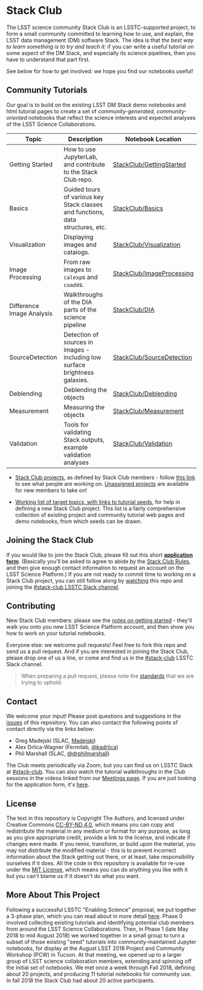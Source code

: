 # Stack Club

The LSST science community Stack Club is an LSSTC-supported project, to form a small community committed to learning how to use, and explain, the LSST data management (DM) software Stack. The idea is that _the best way to learn something is to try and teach it:_ if you can write a useful tutorial on some aspect of the DM Stack, and especially its science pipelines, then you have to understand that part first.

See below for how to get involved: we hope you find our notebooks useful!

## Community Tutorials

Our goal is to build on the existing LSST DM Stack demo notebooks and html tutorial pages to create a set of
_community-generated, community-oriented_ notebooks that reflect the science interests and expected analyses of
the LSST Science Collaborations.

| Topic   | Description  | Notebook Location  |
|---|---|---|
| Getting Started  | How to use JupyterLab, and contribute to the Stack Club repo.  | [StackClub/GettingStarted](GettingStarted)  |
| Basics           | Guided tours of various key Stack classes and functions, data structures, etc. | [StackClub/Basics](Basics)  |
| Visualization    | Displaying images and catalogs. | [StackClub/Visualization](Visualization)  |
| Image Processing | From raw images to `calexp`s and `coadd`s.  | [StackClub/ImageProcessing](ImageProcessing) |
| Difference Image Analysis | Walkthroughs of the DIA parts of the science pipeline | [StackClub/DIA](DIA) |
| SourceDetection  | Detection of sources in images - including low surface brightness galaxies.  | [StackClub/SourceDetection](SourceDetection)  |
| Deblending       | Deblending the objects | [StackClub/Deblending](Deblending) |
| Measurement      | Measuring the objects | [StackClub/Measurement](Measurement) |
| Validation       | Tools for validating Stack outputs, example validation analyses | [StackClub/Validation](Validation) |

* [Stack Club projects](https://github.com/LSSTScienceCollaborations/StackClub/labels/project), as defined by Stack Club members - follow [this link](https://github.com/LSSTScienceCollaborations/StackClub/labels/project) to see what people are working on. [Unassigned projects](https://github.com/LSSTScienceCollaborations/StackClub/issues?utf8=%E2%9C%93&q=is%3Aopen+label%3Aproject+no%3Aassignee) are available for new members to take on!

* [Working list of target topics, with links to tutorial seeds](https://docs.google.com/document/d/1PSA1uWwTfs9CweatpxF8CEPGBYRY5ZaXB39JzXYE7_U/edit#), for help in defining a new Stack Club project. This list is a fairly comprehensive collection of existing project and community tutorial web pages and demo notebooks, from which seeds can be drawn.

## Joining the Stack Club
If you would like to join the Stack Club, please fill out this short **[application form](https://goo.gl/forms/588KlPTFfkEEFFUu2)**. (Basically you'll be asked to agree to abide by the [Stack Club Rules](Rules.md), and then give enough contact information to request an account on the LSST Science Platform.) If you are not ready to commit time to working on a Stack Club project, you can still follow along by [watching](https://github.com/LSSTScienceCollaborations/StackClub/subscription) this repo and joining the [#stack-club LSSTC Slack channel](https://lsstc.slack.com/messages/C9YRAS4HM/).  

## Contributing
New Stack Club members: please see the [notes on getting started](GettingStarted/GettingStarted.md) - they'll walk you onto you new LSST Science Platform account, and then show you how to work on your tutorial notebooks.

Everyone else: we welcome pull requests! Feel free to fork this repo and send us a pull request. And if you are interested in joining the  Stack Club, please drop one of us a line, or come and find us in the [#stack-club](https://lsstc.slack.com/messages/C9YRAS4HM) LSSTC Slack channel.

> When preparing a pull request, please note the [standards](https://github.com/LSSTScienceCollaborations/StackClub/blob/master/GettingStarted/GettingStarted.md#standards) that we are trying to uphold.

## Contact
We welcome your input! Please post questions and suggestions in the
[issues](https://github.com/LSSTScienceCollaborations/StackClub/issues) of this repository. You can also contact the following points of contact directly via the links below:

* Greg Madejski (SLAC, [Madejski](https://github.com/LSSTScienceCollaborations/StackClub/issues/new?body=@kMadejski))
* Alex Drlica-Wagner (Fermilab, [@kadrlica](https://github.com/LSSTScienceCollaborations/StackClub/issues/new?body=@kadrlica))
* Phil Marshall (SLAC, [@drphilmarshall](https://github.com/LSSTScienceCollaborations/StackClub/issues/new?body=@drphilmarshall))

The Club meets periodically via Zoom, but you can find us on LSSTC Slack at [#stack-club](https://lsstc.slack.com/messages/C9YRAS4HM). You can also watch the tutorial walkthroughs in the Club sessions in the videos linked from our [Meetings page](Meetings.md). If you are just looking for the application form, it's [here](https://goo.gl/forms/588KlPTFfkEEFFUu2).

## License

The text in this repository is Copyright The Authors, and licensed under Creative Commons [CC-BY-ND 4.0](https://creativecommons.org/licenses/by-nd/4.0/), which means
you can copy and redistribute the material in any medium or format
for any purpose, as long as you give appropriate credit, provide a link to the license, and indicate if changes were made.
If you remix, transform, or build upon the material, you may not distribute the modified material - this is to prevent incorrect
information about the Stack getting out there, or at least, take responsibility ourselves if it does.
All the code in this repository is available for re-use under the [MIT License](https://github.com/LSSTScienceCollaborations/StackClub/blob/master/LICENSE), which means you can do anything you like with it
but you can't blame us if it doesn't do what you want.

## More About This Project

Following a successful LSSTC "Enabling Science" proposal, we put together a 3-phase plan, which you can read about in more detail [here](https://docs.google.com/document/d/103kzjOklSUWo5MJP9B-EsnAdO7V6bstTC_mzBvd0NIk/edit#). Phase 0 involved collecting existing tutorials and identifying potential club members from around the LSST Science Collaborations. Then, in Phase 1 (late May 2018 to mid August 2018) we worked together in a small group to turn a subset of those existing "seed" tutorials into community-maintained Jupyter notebooks, for display at the August LSST 2018 Project and Community Workshop (PCW) in Tucson. At that meeting, we opened up to a larger group of LSST science collaboration members, extending and spinning off the initial set of notebooks. We met once a week through Fall 2018, defining about 20 projects, and producing 11 tutorial notebooks for community use. In fall 2018 the Stack Club had about 20 active participants.

